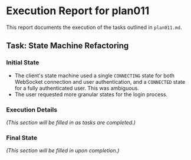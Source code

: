 # Execution Report for plan011

This report documents the execution of the tasks outlined in `plan011.md`.

## Task: State Machine Refactoring

### Initial State

- The client's state machine used a single `CONNECTING` state for both WebSocket connection and user authentication, and a `CONNECTED` state for a fully authenticated user. This was ambiguous.
- The user requested more granular states for the login process.

### Execution Details

_(This section will be filled in as tasks are completed.)_

### Final State

_(This section will be filled in upon completion.)_
